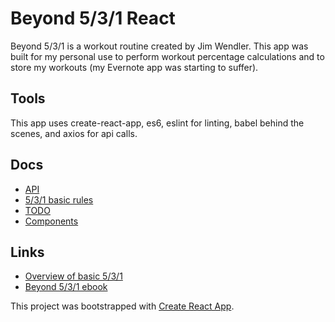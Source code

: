 # Beyond 5/3/1 React

Beyond 5/3/1 is a workout routine created by Jim Wendler. This app was built for
my personal use to perform workout percentage calculations and to store my
workouts (my Evernote app was starting to suffer).

## Tools

This app uses create-react-app, es6, eslint for linting, babel behind the
scenes, and axios for api calls.

## Docs
- [API](./docs/api.md)
- [5/3/1 basic rules](./docs/rules.md)
- [TODO](./docs/todo.md)
- [Components](./docs/components.md)

## Links
- [Overview of basic 5/3/1](https://www.t-nation.com/workouts/531-how-to-build-pure-strength)
- [Beyond 5/3/1 ebook](https://jimwendler.com/products/beyond-5-3-1-ebook)


This project was bootstrapped with [Create React App](https://github.com/facebookincubator/create-react-app).
